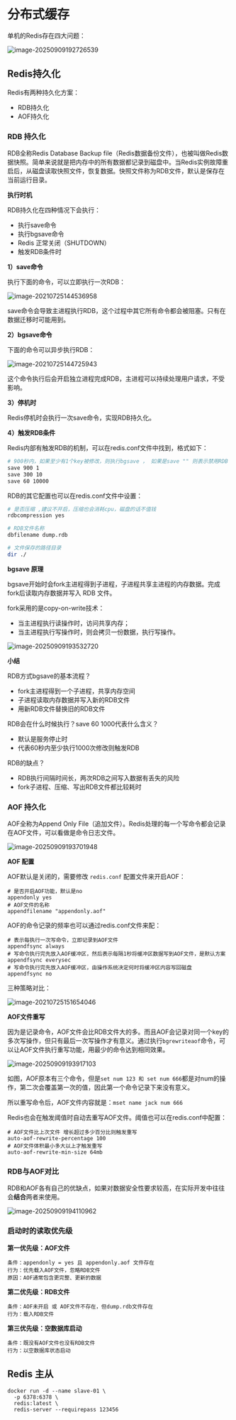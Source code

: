 # 分布式缓存

单机的Redis存在四大问题：

![image-20250909192726539](./assets/image-20250909192726539.png)

## Redis持久化

Redis有两种持久化方案：

- RDB持久化
- AOF持久化



### RDB 持久化

RDB全称Redis Database Backup file（Redis数据备份文件），也被叫做Redis数据快照。简单来说就是把内存中的所有数据都记录到磁盘中。当Redis实例故障重启后，从磁盘读取快照文件，恢复数据。快照文件称为RDB文件，默认是保存在当前运行目录。



**执行时机**

RDB持久化在四种情况下会执行：

- 执行save命令
- 执行bgsave命令
- Redis 正常关闭（SHUTDOWN）
- 触发RDB条件时



**1）save命令**

执行下面的命令，可以立即执行一次RDB：

![image-20210725144536958](./assets/image-20210725144536958.png)

save命令会导致主进程执行RDB，这个过程中其它所有命令都会被阻塞。只有在数据迁移时可能用到。



**2）bgsave命令**

下面的命令可以异步执行RDB：

![image-20210725144725943](./assets/image-20210725144725943.png)

这个命令执行后会开启独立进程完成RDB，主进程可以持续处理用户请求，不受影响。



**3）停机时**

Redis停机时会执行一次save命令，实现RDB持久化。



**4）触发RDB条件**

Redis内部有触发RDB的机制，可以在redis.conf文件中找到，格式如下：

```sh
# 900秒内，如果至少有1个key被修改，则执行bgsave ， 如果是save "" 则表示禁用RDB
save 900 1  
save 300 10  
save 60 10000 
```



RDB的其它配置也可以在redis.conf文件中设置：

```sh
# 是否压缩 ,建议不开启，压缩也会消耗cpu，磁盘的话不值钱
rdbcompression yes

# RDB文件名称
dbfilename dump.rdb  

# 文件保存的路径目录
dir ./ 
```



**bgsave 原理**

bgsave开始时会fork主进程得到子进程，子进程共享主进程的内存数据。完成fork后读取内存数据并写入 RDB 文件。

fork采用的是copy-on-write技术：

- 当主进程执行读操作时，访问共享内存；
- 当主进程执行写操作时，则会拷贝一份数据，执行写操作。

![image-20250909193532720](./assets/image-20250909193532720.png)

**小结**

RDB方式bgsave的基本流程？

- fork主进程得到一个子进程，共享内存空间
- 子进程读取内存数据并写入新的RDB文件
- 用新RDB文件替换旧的RDB文件

RDB会在什么时候执行？save 60 1000代表什么含义？

- 默认是服务停止时
- 代表60秒内至少执行1000次修改则触发RDB

RDB的缺点？

- RDB执行间隔时间长，两次RDB之间写入数据有丢失的风险
- fork子进程、压缩、写出RDB文件都比较耗时



### AOF 持久化

AOF全称为Append Only File（追加文件）。Redis处理的每一个写命令都会记录在AOF文件，可以看做是命令日志文件。

![image-20250909193701948](./assets/image-20250909193701948.png)

**AOF 配置**

AOF默认是关闭的，需要修改 `redis.conf` 配置文件来开启AOF：

```properties
# 是否开启AOF功能，默认是no
appendonly yes
# AOF文件的名称
appendfilename "appendonly.aof"
```



AOF的命令记录的频率也可以通过redis.conf文件来配：

```properties
# 表示每执行一次写命令，立即记录到AOF文件
appendfsync always 
# 写命令执行完先放入AOF缓冲区，然后表示每隔1秒将缓冲区数据写到AOF文件，是默认方案
appendfsync everysec 
# 写命令执行完先放入AOF缓冲区，由操作系统决定何时将缓冲区内容写回磁盘
appendfsync no
```



三种策略对比：

![image-20210725151654046](./assets/image-20210725151654046.png)



**AOF文件重写**

因为是记录命令，AOF文件会比RDB文件大的多。而且AOF会记录对同一个key的多次写操作，但只有最后一次写操作才有意义。通过执行`bgrewriteaof`命令，可以让AOF文件执行重写功能，用最少的命令达到相同效果。

![image-20250909193917103](./assets/image-20250909193917103.png)

如图，AOF原本有三个命令，但是`set num 123 和 set num 666`都是对num的操作，第二次会覆盖第一次的值，因此第一个命令记录下来没有意义。

所以重写命令后，AOF文件内容就是：`mset name jack num 666`



Redis也会在触发阈值时自动去重写AOF文件。阈值也可以在redis.conf中配置：

```properties
# AOF文件比上次文件 增长超过多少百分比则触发重写
auto-aof-rewrite-percentage 100
# AOF文件体积最小多大以上才触发重写 
auto-aof-rewrite-min-size 64mb 
```



### RDB与AOF对比

RDB和AOF各有自己的优缺点，如果对数据安全性要求较高，在实际开发中往往会**结合**两者来使用。

![image-20250909194110962](./assets/image-20250909194110962.png)



### **启动时的读取优先级**

**第一优先级：AOF文件**

```
条件：appendonly = yes 且 appendonly.aof 文件存在
行为：优先载入AOF文件，忽略RDB文件
原因：AOF通常包含更完整、更新的数据
```

**第二优先级：RDB文件**

```
条件：AOF未开启 或 AOF文件不存在，但dump.rdb文件存在
行为：载入RDB文件
```

**第三优先级：空数据库启动**

```
条件：既没有AOF文件也没有RDB文件
行为：以空数据库状态启动
```



## Redis 主从



```
docker run -d --name slave-01 \
  -p 6378:6378 \
  redis:latest \
  redis-server --requirepass 123456
```

